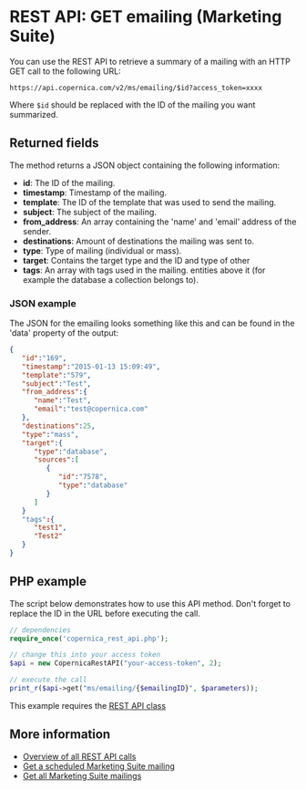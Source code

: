 # REST API: GET emailing (Marketing Suite)

You can use the REST API to retrieve a summary of a mailing with an HTTP
GET call to the following URL:

`https://api.copernica.com/v2/ms/emailing/$id?access_token=xxxx`

Where `$id` should be replaced with the ID of the mailing you want summarized.

## Returned fields

The method returns a JSON object containing the following information:

* **id**: The ID of the mailing.
* **timestamp**: Timestamp of the mailing.
* **template**: The ID of the template that was used to send the mailing.
* **subject**: The subject of the mailing.
* **from_address**: An array containing the 'name' and 'email' address of the sender.
* **destinations**: Amount of destinations the mailing was sent to.
* **type**: Type of mailing (individual or mass).
* **target**: Contains the target type and the ID and type of other
* **tags**: An array with tags used in the mailing.
entities above it (for example the database a collection belongs to).

### JSON example

The JSON for the emailing looks something like this and can be found in
the 'data' property of the output:

```json
{
   "id":"169",
   "timestamp":"2015-01-13 15:09:49",
   "template":"579",
   "subject":"Test",
   "from_address":{
      "name":"Test",
      "email":"test@copernica.com"
   },
   "destinations":25,
   "type":"mass",
   "target":{
      "type":"database",
      "sources":[
         {
            "id":"7578",
            "type":"database"
         }
      ]
   }
   "tags":{
      "test1", 
      "Test2"
   }
}
```

## PHP example

The script below demonstrates how to use this API method. Don't forget
to replace the ID in the URL before executing the call.

```php
// dependencies
require_once('copernica_rest_api.php');

// change this into your access token
$api = new CopernicaRestAPI("your-access-token", 2);

// execute the call
print_r($api->get("ms/emailing/{$emailingID}", $parameters));
```

This example requires the [REST API class](./rest-php)

## More information

* [Overview of all REST API calls](./rest-api)
* [Get a scheduled Marketing Suite mailing](./rest-get-ms-scheduledemailing)
* [Get all Marketing Suite mailings](./rest-get-ms-emailings)

